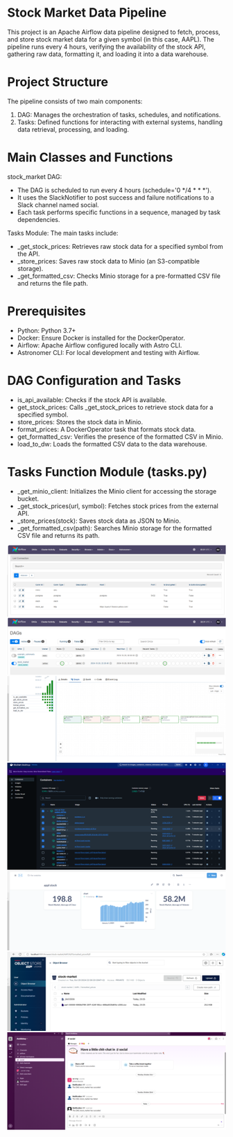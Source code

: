 Stock Market Data Pipeline
========

This project is an Apache Airflow data pipeline designed to fetch, process, and store stock market data for a given symbol (in this case, AAPL). The pipeline runs every 4 hours, verifying the availability of the stock API, gathering raw data, formatting it, and loading it into a data warehouse.

Project Structure
================

The pipeline consists of two main components:

1. DAG: Manages the orchestration of tasks, schedules, and notifications.
2. Tasks: Defined functions for interacting with external systems, handling data retrieval, processing, and loading.

Main Classes and Functions
===========================

stock_market DAG:

- The DAG is scheduled to run every 4 hours (schedule='0 */4 * * *').
- It uses the SlackNotifier to post success and failure notifications to a Slack channel named social.
- Each task performs specific functions in a sequence, managed by task dependencies.

Tasks Module: The main tasks include:

- _get_stock_prices: Retrieves raw stock data for a specified symbol from the API.
- _store_prices: Saves raw stock data to Minio (an S3-compatible storage).
- _get_formatted_csv: Checks Minio storage for a pre-formatted CSV file and returns the file path.

Prerequisites
=================================

- Python: Python 3.7+
- Docker: Ensure Docker is installed for the DockerOperator.
- Airflow: Apache Airflow configured locally with Astro CLI.
- Astronomer CLI: For local development and testing with Airflow.

DAG Configuration and Tasks
=======

- is_api_available: Checks if the stock API is available.
- get_stock_prices: Calls _get_stock_prices to retrieve stock data for a specified symbol.
- store_prices: Stores the stock data in Minio.
- format_prices: A DockerOperator task that formats stock data.
- get_formatted_csv: Verifies the presence of the formatted CSV in Minio.
- load_to_dw: Loads the formatted CSV data to the data warehouse.

Tasks Function Module (tasks.py)
=======

- _get_minio_client: Initializes the Minio client for accessing the storage bucket.
- _get_stock_prices(url, symbol): Fetches stock prices from the external API.
- _store_prices(stock): Saves stock data as JSON to Minio.
- _get_formatted_csv(path): Searches Minio storage for the formatted CSV file and returns its path.

![Airflow connections](airflowconf.png)
![Airflow dag](airflowdag.png)
![Airflow tasks](airflowtasks.png)
![Airflow docker](docker.png)
![Airflow metabase](metabase.png)
![Airflow minio](minio.png)
![Airflow slack](slack.png)
